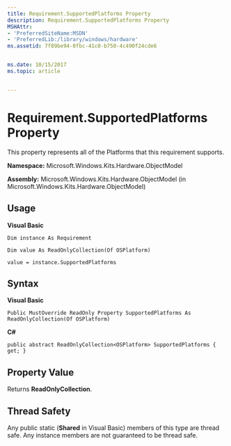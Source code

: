 ```yaml
---
title: Requirement.SupportedPlatforms Property
description: Requirement.SupportedPlatforms Property
MSHAttr:
- 'PreferredSiteName:MSDN'
- 'PreferredLib:/library/windows/hardware'
ms.assetid: 7f89be94-0fbc-41c0-b750-4c490f24cde6


ms.date: 10/15/2017
ms.topic: article


---
```


# Requirement.SupportedPlatforms Property


This property represents all of the Platforms that this requirement supports.

**Namespace:** Microsoft.Windows.Kits.Hardware.ObjectModel

**Assembly:** Microsoft.Windows.Kits.Hardware.ObjectModel (in Microsoft.Windows.Kits.Hardware.ObjectModel)

## <span id="Usage"></span><span id="usage"></span><span id="USAGE"></span>Usage


**Visual Basic**

`Dim instance As Requirement`

`Dim value As ReadOnlyCollection(Of OSPlatform)`

`value = instance.SupportedPlatforms`

## <span id="Syntax"></span><span id="syntax"></span><span id="SYNTAX"></span>Syntax


**Visual Basic**

`Public MustOverride ReadOnly Property SupportedPlatforms As ReadOnlyCollection(Of OSPlatform)`

**C#**

`public abstract ReadOnlyCollection<OSPlatform> SupportedPlatforms { get; }`

## <span id="Property_Value"></span><span id="property_value"></span><span id="PROPERTY_VALUE"></span>Property Value


Returns **ReadOnlyCollection**.

## <span id="Thread_Safety"></span><span id="thread_safety"></span><span id="THREAD_SAFETY"></span>Thread Safety


Any public static (**Shared** in Visual Basic) members of this type are thread safe. Any instance members are not guaranteed to be thread safe.

 

 






